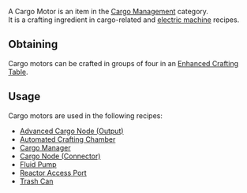 A Cargo Motor is an item in the [Cargo Management](https://github.com/TheBusyBiscuit/Slimefun4/wiki/Cargo-Management) category.<br>
It is a crafting ingredient in cargo-related and [electric machine](https://github.com/TheBusyBiscuit/Slimefun4/wiki/Electric-Machines) recipes.

## Obtaining
Cargo motors can be crafted in groups of four in an [Enhanced Crafting Table](https://github.com/TheBusyBiscuit/Slimefun4/wiki/Enhanced-Crafting-Table).

## Usage
Cargo motors are used in the following recipes:
* [Advanced Cargo Node (Output)](https://github.com/TheBusyBiscuit/Slimefun4/wiki/Advanced-Output-Node)
* [Automated Crafting Chamber](https://github.com/TheBusyBiscuit/Slimefun4/wiki/Automated-Crafting-Chamber)
* [Cargo Manager](https://github.com/TheBusyBiscuit/Slimefun4/wiki/Cargo-Manager)
* [Cargo Node (Connector)](https://github.com/TheBusyBiscuit/Slimefun4/wiki/Connector-Node)
* [Fluid Pump](https://github.com/TheBusyBiscuit/Slimefun4/wiki/Fluid-Pump)
* [Reactor Access Port](https://github.com/TheBusyBiscuit/Slimefun4/wiki/Reactor-Access-Port)
* [Trash Can](https://github.com/TheBusyBiscuit/Slimefun4/wiki/Trash-Can)